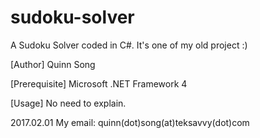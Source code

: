 # sudoku-solver
A Sudoku Solver coded in C#. It's one of my old project :)

[Author]
Quinn Song

[Prerequisite]
Microsoft .NET Framework 4

[Usage]
No need to explain.

2017.02.01
My email: quinn(dot)song(at)teksavvy(dot)com